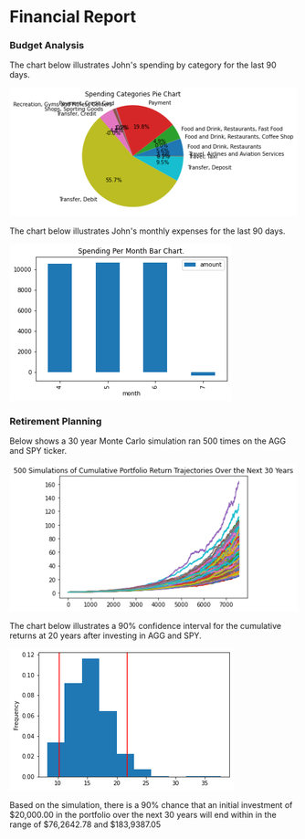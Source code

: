 # Financial Report

### Budget Analysis
The chart below illustrates John's spending by category for the last 90 days.

![Spending by category](/images/spending-categories-pie-chart.png)

The chart below illustrates John's monthly expenses for the last 90 days.

![Monthly Spending](/images/spending-per-mth-bar-chart.png)

### Retirement Planning
Below shows a 30 year Monte Carlo simulation ran 500 times on the AGG and SPY ticker.

![Monte Carlo Simulation](/images/simulation.png)

The chart below illustrates a 90% confidence interval for the cumulative returns at 20 years after investing in AGG and SPY.

![Distribution of the returns](/images/distribution.png)

Based on the simulation, there is a 90% chance that an initial investment of \$20,000.00 in the portfolio over the next 30 years will end within in the range of \$76,2642.78 and \$183,9387.05